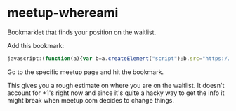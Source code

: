meetup-whereami
===============

Bookmarklet that finds your position on the waitlist.

Add this bookmark:
```javascript
javascript:(function(a){var b=a.createElement("script");b.src="https://raw.github.com/larsericsson/meetup-whereami/master/whereami.js";a.getElementsByTagName("head")[0].appendChild(b)})(document);
```

Go to the specific meetup page and hit the bookmark.

This gives you a rough estimate on where you are on the waitlist. It doesn't account for +1's right now and since it's quite a hacky way to get the info it might break when meetup.com decides to change things.
